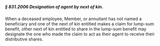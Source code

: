 ##### § 831.2006 Designation of agent by next of kin. #####

When a deceased employee, Member, or annuitant has not named a beneficiary and one of the next of kin entitled makes a claim for lump-sum benefit, other next of kin entitled to share in the lump-sum benefit may designate the one who made the claim to act as their agent to receive their distributive shares.